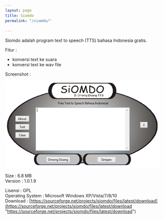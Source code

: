 ```yaml
---
layout: page
title: Siomdo
permalink: "/siomdo/"

---
```

Siomdo adalah program text to speech (TTS) bahasa Indonesia gratis.

Fitur :

* konversi text ke suara
* konversi text ke wav file

Screenshot :

![](/uploads/siomdo1.jpg)

Size : 6.8 MB  
Version : 1.0.1.9

Lisensi : GPL  
Operating System : Microsoft Windows XP/Vista/7/8/10  
Download : [https://sourceforge.net/projects/siomdo/files/latest/download](https://sourceforge.net/projects/siomdo/files/latest/download "https://sourceforge.net/projects/siomdo/files/latest/download")